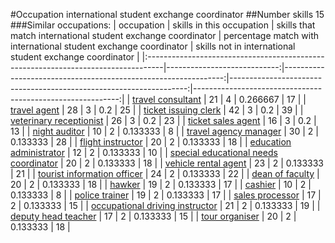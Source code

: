 #Occupation international student exchange coordinator
##Number skills 15
###Similar occupations:
| occupation                                                                        |   skills in this occupation |   skills that match international student exchange coordinator |   percentage match with international student exchange coordinator |   skills not in international student exchange coordinator |
|:----------------------------------------------------------------------------------|----------------------------:|---------------------------------------------------------------:|-------------------------------------------------------------------:|-----------------------------------------------------------:|
| [travel consultant](travel_consultant.md)                                         |                          21 |                                                              4 |                                                           0.266667 |                                                         17 |
| [travel agent](travel_agent.md)                                                   |                          28 |                                                              3 |                                                           0.2      |                                                         25 |
| [ticket issuing clerk](ticket_issuing_clerk.md)                                   |                          42 |                                                              3 |                                                           0.2      |                                                         39 |
| [veterinary receptionist](veterinary_receptionist.md)                             |                          26 |                                                              3 |                                                           0.2      |                                                         23 |
| [ticket sales agent](ticket_sales_agent.md)                                       |                          16 |                                                              3 |                                                           0.2      |                                                         13 |
| [night auditor](night_auditor.md)                                                 |                          10 |                                                              2 |                                                           0.133333 |                                                          8 |
| [travel agency manager](travel_agency_manager.md)                                 |                          30 |                                                              2 |                                                           0.133333 |                                                         28 |
| [flight instructor](flight_instructor.md)                                         |                          20 |                                                              2 |                                                           0.133333 |                                                         18 |
| [education administrator](education_administrator.md)                             |                          12 |                                                              2 |                                                           0.133333 |                                                         10 |
| [special educational needs coordinator](special_educational_needs_coordinator.md) |                          20 |                                                              2 |                                                           0.133333 |                                                         18 |
| [vehicle rental agent](vehicle_rental_agent.md)                                   |                          23 |                                                              2 |                                                           0.133333 |                                                         21 |
| [tourist information officer](tourist_information_officer.md)                     |                          24 |                                                              2 |                                                           0.133333 |                                                         22 |
| [dean of faculty](dean_of_faculty.md)                                             |                          20 |                                                              2 |                                                           0.133333 |                                                         18 |
| [hawker](hawker.md)                                                               |                          19 |                                                              2 |                                                           0.133333 |                                                         17 |
| [cashier](cashier.md)                                                             |                          10 |                                                              2 |                                                           0.133333 |                                                          8 |
| [police trainer](police_trainer.md)                                               |                          19 |                                                              2 |                                                           0.133333 |                                                         17 |
| [sales processor](sales_processor.md)                                             |                          17 |                                                              2 |                                                           0.133333 |                                                         15 |
| [occupational driving instructor](occupational_driving_instructor.md)             |                          21 |                                                              2 |                                                           0.133333 |                                                         19 |
| [deputy head teacher](deputy_head_teacher.md)                                     |                          17 |                                                              2 |                                                           0.133333 |                                                         15 |
| [tour organiser](tour_organiser.md)                                               |                          20 |                                                              2 |                                                           0.133333 |                                                         18 |
